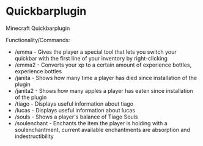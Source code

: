 # Quickbarplugin
Minecraft Quickbarplugin

Functionality/Commands:
- /emma - Gives the player a special tool that lets you switch your quickbar with the first line of your inventory by right-clicking
- /emma2 <amount> - Converts your xp to a certain amount of experience bottles, experience bottles
- /janita <playername> - Shows how many time a player has died since installation of the plugin
- /janita2 <playername> - Shows how many apples a player has eaten since installation of the plugin
- /tiago - Displays useful information about tiago
- /lucas - Displays useful information about lucas
- /souls - Shows a player's balance of Tiago Souls
- /soulenchant <enchantment> - Enchants the item the player is holding with a soulenchantment, current available enchantments are absorption and indestructibility
